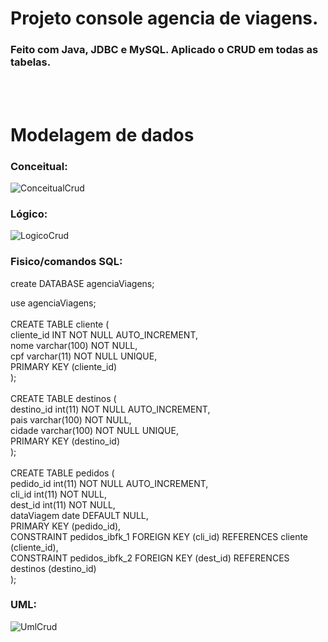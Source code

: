 <h1>Projeto console agencia de viagens.</h1>
<h3>Feito com Java, JDBC e MySQL. Aplicado o CRUD em todas as tabelas.</h3><br><br>
<h1>Modelagem de dados</h1>
<h3>Conceitual:</h3>

![ConceitualCrud](https://github.com/thallesSampaio/entrega-modulo3/assets/114416169/6db97a9e-5c4f-454c-9939-9aa2112738c0)

<h3>Lógico:</h3>

![LogicoCrud](https://github.com/thallesSampaio/entrega-modulo3/assets/114416169/e368d0a1-af42-4b01-9b17-16f84f78635d)

<h3>Fisico/comandos SQL:</h3>
<p>create DATABASE agenciaViagens;<br>

use agenciaViagens;<br>
<br>
CREATE TABLE cliente (<br>
  cliente_id INT  NOT NULL AUTO_INCREMENT,<br>
  nome varchar(100) NOT NULL,<br>
  cpf varchar(11) NOT NULL UNIQUE,<br>
  PRIMARY KEY (cliente_id)<br>
);<br>
<br>
CREATE TABLE destinos (<br>
  destino_id int(11) NOT NULL AUTO_INCREMENT,<br>
  pais varchar(100) NOT NULL,<br>
  cidade varchar(100) NOT NULL UNIQUE,<br>
  PRIMARY KEY (destino_id)<br>
);<br>
<br>
CREATE TABLE pedidos (<br>
  pedido_id int(11) NOT NULL AUTO_INCREMENT,<br>
  cli_id int(11) NOT NULL,<br>
  dest_id int(11) NOT NULL,<br>
  dataViagem date DEFAULT NULL,<br>
  PRIMARY KEY (pedido_id),<br>
  CONSTRAINT pedidos_ibfk_1 FOREIGN KEY (cli_id) REFERENCES cliente (cliente_id),<br>
  CONSTRAINT pedidos_ibfk_2 FOREIGN KEY (dest_id) REFERENCES destinos (destino_id)<br>
);
</p>

<h3>UML:</h3>

![UmlCrud](https://github.com/thallesSampaio/entrega-modulo3/assets/114416169/1f926e82-84e2-446d-93a0-e3daa56ee09d)

